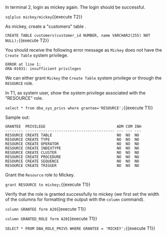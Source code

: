
In terminal 2, login as mickey again. The login should be successful.

`sqlplus mickey/mickey`{{execute T2}}


As mickey, create a "customers" table .

`CREATE TABLE customers(customer_id NUMBER, name VARCHAR2(255) NOT NULL);`{{execute T2}}

You should receive the following error message as `Mickey` does not have the `Create Table` system privilege.

```
ERROR at line 1:
ORA-01031: insufficient privileges

```

We can either grant `Mickey` the `Create Table` system privilege or through the `RESOURCE` role.


In T1, as system user, show the system privilege associated with the "RESOURCE" role.

`select * from dba_sys_privs where grantee='RESOURCE';`{{execute T1}}

Sample out:

```
GRANTEE  PRIVILEGE                                ADM COM INH
-------- ---------------------------------------- --- --- ---
RESOURCE CREATE TABLE                             NO  NO  NO
RESOURCE CREATE TYPE                              NO  NO  NO
RESOURCE CREATE OPERATOR                          NO  NO  NO
RESOURCE CREATE INDEXTYPE                         NO  NO  NO
RESOURCE CREATE CLUSTER                           NO  NO  NO
RESOURCE CREATE PROCEDURE                         NO  NO  NO
RESOURCE CREATE SEQUENCE                          NO  NO  NO
RESOURCE CREATE TRIGGER                           NO  NO  NO
```

Grant the `Resource` role to Mickey.

`grant RESOURCE to mickey;`{{execute T1}}


Verify that the role is granted successfully to mickey (we first set the width of the columns for formatting the output with the `column` command). 

`column GRANTEE form A20`{{execute T1}}

`column GRANTED_ROLE form A20`{{execute T1}}

`SELECT * FROM DBA_ROLE_PRIVS WHERE GRANTEE = 'MICKEY';`{{execute T1}}